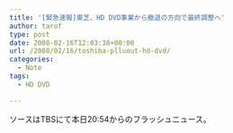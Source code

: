 ```yaml
---
title: '[緊急速報]東芝、HD DVD事業から撤退の方向で最終調整へ'
author: tarof
type: post
date: 2008-02-16T12:03:38+00:00
url: /2008/02/16/toshiba-plluout-hd-dvd/
categories:
  - Note
tags:
  - HD DVD

---
```

ソースはTBSにて本日20:54からのフラッシュニュース。